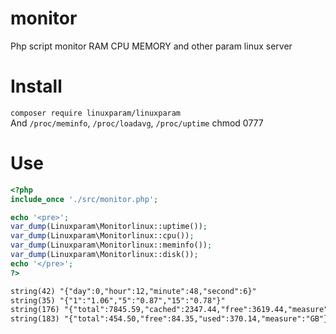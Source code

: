# monitor
Php script monitor RAM CPU MEMORY and other param linux server

# Install  
`composer require linuxparam/linuxparam`  
And `/proc/meminfo`, `/proc/loadavg`, `/proc/uptime` chmod 0777

# Use  


```php
<?php
include_once './src/monitor.php';

echo '<pre>';
var_dump(Linuxparam\Monitorlinux::uptime());
var_dump(Linuxparam\Monitorlinux::cpu());
var_dump(Linuxparam\Monitorlinux::meminfo());
var_dump(Linuxparam\Monitorlinux::disk());
echo '</pre>';
?>
```

```html 
string(42) "{"day":0,"hour":12,"minute":48,"second":6}"
string(35) "{"1":"1.06","5":"0.87","15":"0.78"}"
string(176) "{"total":7845.59,"cached":2347.44,"free":3619.44,"measure":"MB"}"
string(183) "{"total":454.50,"free":84.35,"used":370.14,"measure":"GB"}"
```
